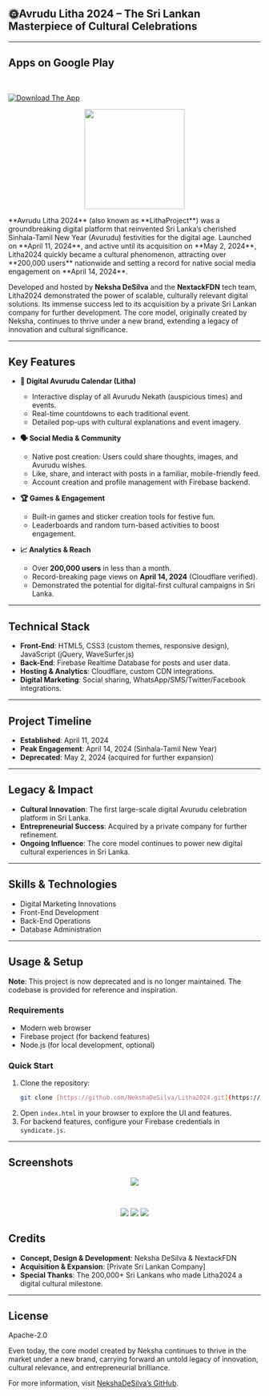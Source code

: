 ## 🌞Avrudu Litha 2024 – The Sri Lankan Masterpiece of Cultural Celebrations

---
## Apps on Google Play

<br>

[![Download The App](https://shields.io/badge/Download%20App-%2324292e?style=for-the-badge&logo=google)](https://steprimo.com/android/en/app/com.tnidu.litha/)

<p align="center"><img width="200px" src="https://github.com/NekshaDeSilva/Litha2024/blob/main/cloudflarecetificate.png"></p>
**Avrudu Litha 2024** (also known as **LithaProject**) was a groundbreaking digital platform that reinvented Sri Lanka’s cherished Sinhala-Tamil New Year (Avurudu) festivities for the digital age. Launched on **April 11, 2024**, and active until its acquisition on **May 2, 2024**, Litha2024 quickly became a cultural phenomenon, attracting over **200,000 users** nationwide and setting a record for native social media engagement on **April 14, 2024**.

Developed and hosted by **Neksha DeSilva** and the **NextackFDN** tech team, Litha2024 demonstrated the power of scalable, culturally relevant digital solutions. Its immense success led to its acquisition by a private Sri Lankan company for further development. The core model, originally created by Neksha, continues to thrive under a new brand, extending a legacy of innovation and cultural significance.

---

## Key Features

* **🎉 Digital Avurudu Calendar (Litha)**
    * Interactive display of all Avurudu Nekath (auspicious times) and events.
    * Real-time countdowns to each traditional event.
    * Detailed pop-ups with cultural explanations and event imagery.

* **🗣️ Social Media & Community**
    * Native post creation: Users could share thoughts, images, and Avurudu wishes.
    * Like, share, and interact with posts in a familiar, mobile-friendly feed.
    * Account creation and profile management with Firebase backend.

* **🏆 Games & Engagement**
    * Built-in games and sticker creation tools for festive fun.
    * Leaderboards and random turn-based activities to boost engagement.

* **📈 Analytics & Reach**
    * Over **200,000 users** in less than a month.
    * Record-breaking page views on **April 14, 2024** (Cloudflare verified).
    * Demonstrated the potential for digital-first cultural campaigns in Sri Lanka.

---

## Technical Stack

* **Front-End**: HTML5, CSS3 (custom themes, responsive design), JavaScript (jQuery, WaveSurfer.js)
* **Back-End**: Firebase Realtime Database for posts and user data.
* **Hosting & Analytics**: Cloudflare, custom CDN integrations.
* **Digital Marketing**: Social sharing, WhatsApp/SMS/Twitter/Facebook integrations.

---

## Project Timeline

* **Established**: April 11, 2024
* **Peak Engagement**: April 14, 2024 (Sinhala-Tamil New Year)
* **Deprecated**: May 2, 2024 (acquired for further expansion)

---

## Legacy & Impact

* **Cultural Innovation**: The first large-scale digital Avurudu celebration platform in Sri Lanka.
* **Entrepreneurial Success**: Acquired by a private company for further refinement.
* **Ongoing Influence**: The core model continues to power new digital cultural experiences in Sri Lanka.

---

## Skills & Technologies

* Digital Marketing Innovations
* Front-End Development
* Back-End Operations
* Database Administration

---

## Usage & Setup

**Note**: This project is now deprecated and is no longer maintained. The codebase is provided for reference and inspiration.

### Requirements

* Modern web browser
* Firebase project (for backend features)
* Node.js (for local development, optional)

### Quick Start

1.  Clone the repository:
    ```bash
    git clone [https://github.com/NekshaDeSilva/Litha2024.git](https://github.com/NekshaDeSilva/Litha2024.git)
    ```
2.  Open `index.html` in your browser to explore the UI and features.
3.  For backend features, configure your Firebase credentials in `syndicate.js`.

---

## Screenshots
<p align="center">
<img src="https://github.com/NekshaDeSilva/Litha2024/blob/main/image.png">
</p><br>
<p align="center">
<img src="https://github.com/NekshaDeSilva/Litha2024/blob/main/unnaymed.png">
<img src="https://github.com/NekshaDeSilva/Litha2024/blob/main/unnamyyyed.png">
<img src="https://github.com/NekshaDeSilva/Litha2024/blob/main/unnamed.png">

</p>

## Credits

* **Concept, Design & Development**: Neksha DeSilva & NextackFDN
* **Acquisition & Expansion**: [Private Sri Lankan Company]
* **Special Thanks**: The 200,000+ Sri Lankans who made Litha2024 a digital cultural milestone.

---

## License

Apache-2.0

Even today, the core model created by Neksha continues to thrive in the market under a new brand, carrying forward an untold legacy of innovation, cultural relevance, and entrepreneurial brilliance.

For more information, visit [NekshaDeSilva’s GitHub](https://github.com/NekshaDeSilva).
